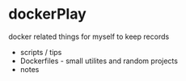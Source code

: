 # dockerPlay
docker related things for myself to keep records
- scripts / tips
- Dockerfiles - small utilites and random projects 
- notes
